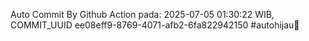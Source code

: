 Auto Commit By Github Action pada: 2025-07-05 01:30:22 WIB, COMMIT_UUID ee08eff9-8769-4071-afb2-6fa822942150 #autohijau🗿
